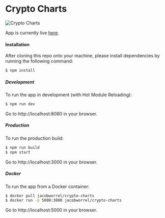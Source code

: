 # Crypto Charts

![Crypto Charts](https://s8.postimg.org/u9l9noxxx/crypto-charts.png)

App is currently live [here](http://crypto-charts-536325b4-1.9ee7f6c6.cont.dockerapp.io:32769).

#### Installation

After cloning this repo onto your machine, please install dependencies by running the following command:
```sh
$ npm install
```

##### Development

To run the app in development (with Hot Module Reloading):
```sh
$ npm run dev
```
Go to http://localhost:8080 in your browser.

##### Production

To run the production build:
```sh
$ npm run build
$ npm start
```
Go to http://localhost:3000 in your browser.

##### Docker

To run the app from a Docker container:
```sh
$ docker pull jacobworrel/crypto-charts
$ docker run -p 5000:3000 jacobworrel/crypto-charts
```
Go to http://localhost:5000 in your browser.

